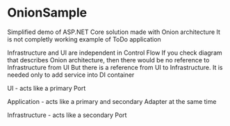 # OnionSample
Simplified demo of ASP.NET Core solution made with Onion architecture
It is not completly working example of ToDo application

Infrastructure and UI are independent in Control Flow 
If you check diagram that describes Onion architecture, then there would be no reference to Infrastructure from UI
But there is a reference from UI to Infrastructure. It is needed only to add service into DI container

UI - acts like a primary Port

Application - acts like a primary and secondary Adapter at the same time

Infrastructure - acts like a secondary Port
